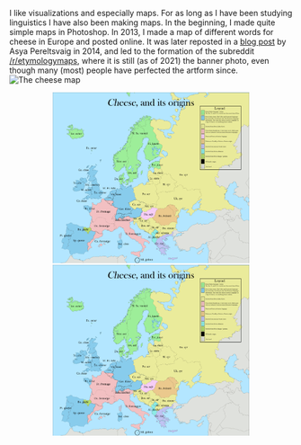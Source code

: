 I like visualizations and especially maps. For as long as I have been studying linguistics I have also been making maps. In the beginning, I made quite simple maps in Photoshop. In 2013, I made a map of different words for cheese in Europe and posted online. It was later reposted in a <a href="https://web.archive.org/web/20201127170611/https://www.languagesoftheworld.info/etymology/say-cheese.html">blog post</a> by Asya Pereltsvaig in 2014, and led to the formation of the subreddit [/r/etymologymaps](http://www.reddit.com/r/etymologymaps), where it is still (as of 2021) the banner photo, even though many (most) people have perfected the artform since. <img src='https://oplundgren.github.io/website/images/Ost.png' alt="The cheese map" width="400">


<p align="center">
  <img src="images/Ost.png" width="350" title="hover text">
  <img src="images/Ost.png" width="350" alt="accessibility text">
</p> 





